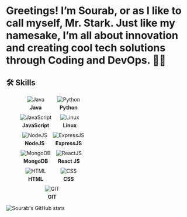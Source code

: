 #  Greetings! I’m Sourab, or as I like to call myself, Mr. Stark. Just like my namesake, I’m all about innovation and creating cool tech solutions through Coding and DevOps. 🙋‍♂️


## 🛠 Skills

<div style="display: flex; gap: 10px; justify-content: center; align-items: center; flex-wrap: wrap; width: 50%; max-width: 100%;">
  <div style="display: flex; flex-direction: column; align-items: center; text-align: center; min-width: 80px;">
    <img src="https://img.icons8.com/color/48/java-coffee-cup-logo--v1.png" alt="Java" />
    <p style="margin: 5px 0 0;"><strong>Java</strong></p>
  </div>
  <div style="display: flex; flex-direction: column; align-items: center; text-align: center; min-width: 80px;">
    <img src="https://img.icons8.com/color/48/python--v1.png" alt="Python" />
    <p style="margin: 5px 0 0;"><strong>Python</strong></p>
  </div>
  <div style="display: flex; flex-direction: column; align-items: center; text-align: center; min-width: 80px;">
    <img src="https://img.icons8.com/fluency/48/javascript.png" alt="JavaScript" />
    <p style="margin: 5px 0 0;"><strong>JavaScript</strong></p>
  </div>
  <div style="display: flex; flex-direction: column; align-items: center; text-align: center; min-width: 80px;">
    <img src="https://img.icons8.com/color/48/linux--v1.png" alt="Linux" />
    <p style="margin: 5px 0 0;"><strong>Linux</strong></p>
  </div>
  <div style="display: flex; flex-direction: column; align-items: center; text-align: center; min-width: 80px;">
    <img src="https://img.icons8.com/color/48/nodejs.png" alt="NodeJS" />
    <p style="margin: 5px 0 0;"><strong>NodeJS</strong></p>
  </div>
  <div style="display: flex; flex-direction: column; align-items: center; text-align: center; min-width: 80px;">
    <img src="https://img.icons8.com/color/48/express-js.png" alt="ExpressJS" />
    <p style="margin: 5px 0 0;"><strong>ExpressJS</strong></p>
  </div>
  <div style="display: flex; flex-direction: column; align-items: center; text-align: center; min-width: 80px;">
    <img src="https://img.icons8.com/color/48/mongodb.png" alt="MongoDB" />
    <p style="margin: 5px 0 0;"><strong>MongoDB</strong></p>
  </div>
  <div style="display: flex; flex-direction: column; align-items: center; text-align: center; min-width: 80px;">
    <img src="https://img.icons8.com/office/40/react.png" alt="ReactJS" />
    <p style="margin: 5px 0 0;"><strong>React JS</strong></p>
  </div>
  <div style="display: flex; flex-direction: column; align-items: center; text-align: center; min-width: 80px;">
    <img src="https://img.icons8.com/color/48/html-5--v1.png" alt="HTML" />
    <p style="margin: 5px 0 0;"><strong>HTML</strong></p>
  </div>
  <div style="display: flex; flex-direction: column; align-items: center; text-align: center; min-width: 80px;">
    <img src="https://img.icons8.com/fluency/48/css3.png" alt="CSS" />
    <p style="margin: 5px 0 0;"><strong>CSS</strong></p>
  </div>
  <div style="display: flex; flex-direction: column; align-items: center; text-align: center; min-width: 80px;">
    <img src="https://img.icons8.com/color/48/git.png" alt="GIT" />
    <p style="margin: 5px 0 0;"><strong>GIT</strong></p>
  </div>
</div>





![Sourab's GitHub stats](https://github-readme-stats.vercel.app/api?username=stark-03&show_icons=true&theme=radical)

